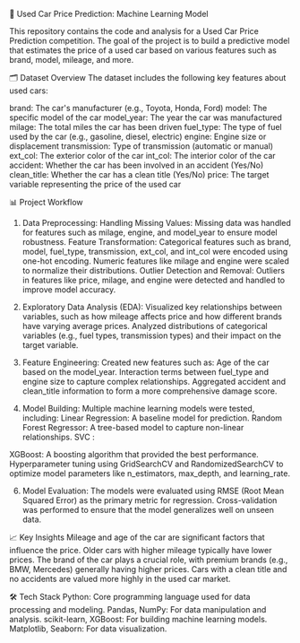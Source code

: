 🚗 Used Car Price Prediction: Machine Learning Model

This repository contains the code and analysis for a Used Car Price Prediction competition.
The goal of the project is to build a predictive model that estimates the price of a used car based on various features such as brand, model, mileage, and more.

🗂️ Dataset Overview
The dataset includes the following key features about used cars:

brand: The car's manufacturer (e.g., Toyota, Honda, Ford)
model: The specific model of the car
model_year: The year the car was manufactured
milage: The total miles the car has been driven
fuel_type: The type of fuel used by the car (e.g., gasoline, diesel, electric)
engine: Engine size or displacement
transmission: Type of transmission (automatic or manual)
ext_col: The exterior color of the car
int_col: The interior color of the car
accident: Whether the car has been involved in an accident (Yes/No)
clean_title: Whether the car has a clean title (Yes/No)
price: The target variable representing the price of the used car

📊 Project Workflow

1. Data Preprocessing:
Handling Missing Values: Missing data was handled for features such as milage, engine, and model_year to ensure model robustness.
Feature Transformation:
Categorical features such as brand, model, fuel_type, transmission, ext_col, and int_col were encoded using one-hot encoding.
Numeric features like milage and engine were scaled to normalize their distributions.
Outlier Detection and Removal: Outliers in features like price, milage, and engine were detected and handled to improve model accuracy.

2. Exploratory Data Analysis (EDA):
Visualized key relationships between variables, such as how mileage affects price and how different brands have varying average prices.
Analyzed distributions of categorical variables (e.g., fuel types, transmission types) and their impact on the target variable.

3. Feature Engineering:
Created new features such as:
Age of the car based on the model_year.
Interaction terms between fuel_type and engine size to capture complex relationships.
Aggregated accident and clean_title information to form a more comprehensive damage score.
4. Model Building:
Multiple machine learning models were tested, including:
Linear Regression: A baseline model for prediction.
Random Forest Regressor: A tree-based model to capture non-linear relationships.
SVC : 

XGBoost: A boosting algorithm that provided the best performance.
Hyperparameter tuning using GridSearchCV and RandomizedSearchCV to optimize model parameters like n_estimators, max_depth, and learning_rate.

6. Model Evaluation:
The models were evaluated using RMSE (Root Mean Squared Error) as the primary metric for regression.
Cross-validation was performed to ensure that the model generalizes well on unseen data.

📈 Key Insights
Mileage and age of the car are significant factors that influence the price. Older cars with higher mileage typically have lower prices.
The brand of the car plays a crucial role, with premium brands (e.g., BMW, Mercedes) generally having higher prices.
Cars with a clean title and no accidents are valued more highly in the used car market.

🛠️ Tech Stack
Python: Core programming language used for data processing and modeling.
Pandas, NumPy: For data manipulation and analysis.
scikit-learn, XGBoost: For building machine learning models.
Matplotlib, Seaborn: For data visualization.

